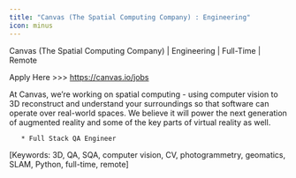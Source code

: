 ```yaml
---
title: "Canvas (The Spatial Computing Company) : Engineering"
icon: minus
---
```

Canvas (The Spatial Computing Company) | Engineering | Full-Time | Remote

Apply Here &gt;&gt;&gt; <a href="https:&#x2F;&#x2F;canvas.io&#x2F;jobs" rel="nofollow">https:&#x2F;&#x2F;canvas.io&#x2F;jobs</a>

At Canvas, we’re working on spatial computing - using computer vision to 3D reconstruct and understand your surroundings so that software can operate over real-world spaces. We believe it will power the next generation of augmented reality and some of the key parts of virtual reality as well.

<pre><code>   * Full Stack QA Engineer
</code></pre>
[Keywords: 3D, QA, SQA, computer vision, CV, photogrammetry, geomatics, SLAM, Python, full-time, remote]
